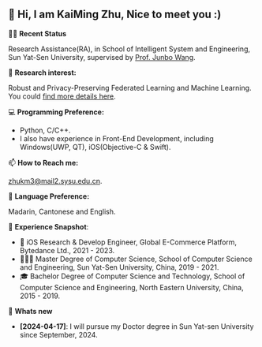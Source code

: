 ## 👋 Hi, I am KaiMing Zhu, Nice to meet you :)
👨‍🔬 **Recent Status**

Research Assistance(RA), in School of Intelligent System and Engineering, Sun Yat-Sen University, supervised by [Prof. Junbo Wang](https://ise.sysu.edu.cn/teacher/teacher02/1364591.htm).

🔬 **Research interest:** 

Robust and Privacy-Preserving Federated Learning and Machine Learning. You could [find more details here](https://www.researchgate.net/profile/Kaiming-Zhu).

💻 **Programming Preference:**
- Python, C/C++.
- I also have experience in Front-End Development, including Windows(UWP, QT), iOS(Objective-C & Swift).

📫 **How to Reach me:**

[zhukm3@mail2.sysu.edu.cn](mailto:zhukm3@mail2.sysu.edu.cn).

💬 **Language Preference:** 

Madarin, Cantonese and English.

📜 **Experience Snapshot**:
- 🍎 iOS Research & Develop Engineer, Global E-Commerce Platform, Bytedance Ltd., 2021 - 2023.
- 👨🏻‍🎓 Master Degree of Computer Science, School of Computer Science and Engineering, Sun Yat-Sen University, China, 2019 - 2021.
- 🎓 Bachelor Degree of Computer Science and Technology, School of Computer Science and Engineering, North Eastern University, China, 2015 - 2019.

📰 **Whats new**
- **[2024-04-17]**: I will pursue my Doctor degree in Sun Yat-sen University since September, 2024.
